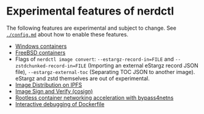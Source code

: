 # Experimental features of nerdctl

The following features are experimental and subject to change.
See [`./config.md`](config.md) about how to enable these features.

- [Windows containers](https://github.com/containerd/nerdctl/issues/28)
- [FreeBSD containers](./freebsd.md)
- Flags of `nerdctl image convert`: `--estargz-record-in=FILE` and `--zstdchunked-record-in=FILE` (Importing an external eStargz record JSON file), `--estargz-external-toc` (Separating TOC JSON to another image).
  eStargz and zstd themselves are out of experimental.
- [Image Distribution on IPFS](./ipfs.md)
- [Image Sign and Verify (cosign)](./cosign.md)
- [Rootless container networking acceleration with bypass4netns](./rootless.md#bypass4netns)
- [Interactive debugging of Dockerfile](./builder-debug.md)
